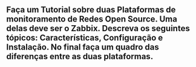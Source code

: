 ## Faça um Tutorial sobre duas Plataformas de monitoramento de Redes Open Source. Uma delas deve ser o Zabbix. Descreva os seguintes tópicos: Características, Configuração e Instalação. No final faça um quadro das diferenças entre as duas plataformas.

